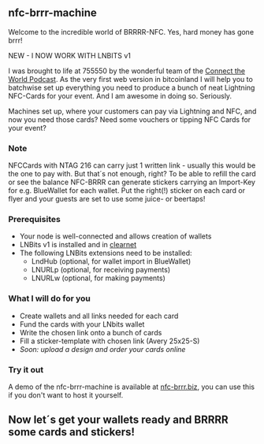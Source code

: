 ## nfc-brrr-machine
Welcome to the incredible world of BRRRR-NFC. Yes, hard money has gone brrr!

NEW - I NOW WORK WITH LNBITS v1

I was brought to life at 755550 by the wonderful team of the [Connect the World Podcast](https://youtu.be/zVYvrQhiWUU).
As the very first web version in bitcoinland I will help you to batchwise set up everything you need to produce a bunch of neat Lightning
NFC-Cards for your event. 
And I am awesome in doing so. Seriously.

Machines set up, where your customers can pay via Lightning and NFC, and now you need those cards? 
Need some vouchers or tipping NFC Cards for your event?
    
### Note
NFCCards with NTAG 216 can carry just 1 written link - usually this would be the one to pay with. 
But that´s not enough, right? To be able to refill the card or see the balance NFC-BRRR can generate stickers 
carrying an Import-Key for e.g. BlueWallet for each wallet. 
Put the right(!) sticker on each card or flyer and your guests are set to use some juice- or beertaps!

### Prerequisites
- Your node is well-connected and allows creation of wallets
- LNBits v1 is installed and in [clearnet](https://github.com/TrezorHannes/vps-lnbits#5-vps-install-lnbits)
- The following LNBits extensions need to be installed:
  - LndHub (optional, for wallet import in BlueWallet)
  - LNURLp (optional, for receiving payments)
  - LNURLw (optional, for making payments)

### What I will do for you
- Create wallets and all links needed for each card 
- Fund the cards with your LNbits wallet
- Write the chosen link onto a bunch of cards
- Fill a sticker-template with chosen link (Avery 25x25-S)
- *Soon: upload a design and order your cards online*

### Try it out
A demo of the nfc-brrr-machine is available at [nfc-brrr.biz](http://nfc-brrr.biz/), you can use this if you don't want to host it yourself.

## Now let´s get your wallets ready and BRRRR some cards and stickers!

